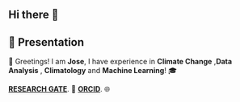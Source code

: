 ## Hi there 👋
## 🎤 Presentation

🌟 Greetings! I am **Jose**, I have experience in **Climate Change** ,**Data Analysis** , **Climatology** and **Machine Learning**!  🎓

[**RESEARCH GATE**](https://www.researchgate.net/profile/Jose-Luis-Araya-Lopez). 🔗
[**ORCID**](https://orcid.org/0000-0001-6394-4402). 🌐

